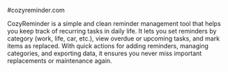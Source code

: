 #cozyreminder.com


CozyReminder is a simple and clean reminder management tool that helps you keep track of recurring tasks in daily life. It lets you set reminders by category (work, life, car, etc.), view overdue or upcoming tasks, and mark items as replaced. With quick actions for adding reminders, managing categories, and exporting data, it ensures you never miss important replacements or maintenance again.
